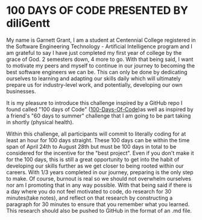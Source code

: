 # 100 DAYS OF CODE PRESENTED BY diliGentt

My name is Garnett Grant, I am a student at Centennial College registered in the Software Engineering Technology - Artificial Intelligence program and I am grateful to say I have just completed my first year of college by the grace of God. 2 semesters down, 4 more to go. With that being said, I want to motivate my peers and myself to continue in our journey to becoming the best software engineers we can be. This can only be done by dedicating ourselves to learning and adapting our skills daily which will ultimately prepare us for industry-level work, and potentially, developing our own businesses. 

It is my pleasure to introduce this challenge inspired by a GitHub repo I found called "100 days of Code" (<a href="https://github.com/kallaway/100-days-of-code">100-Days-Of-Code</a>)as well as inspired by a friend's "60 days to summer" challenge that I am going to be part taking in shortly (physical health).

Within this challenge, all participants will commit to literally coding for at least an hour for 100 days straight. These 100 days can be within the time span of April 24th to August 28th but must be 100 days  in total to be considered for the incentive for the "best project". Even if you don't make it for the 100 days, this is still a great opportunity to get into the habit of developing our skills further as we get closer to being rooted within our careers. With 1/3 years completed in our journey, preparing is the only step to make. Of course, burnout is real so we should not overwhelm ourselves nor am I promoting that in any way possible. With that being said if there is a day where you do not feel motivated to code, do research for 30 minutes(take notes), and reflect on that research by constructing a paragraph for 30 minutes to ensure that you remember what you learned. This research should also be pushed to GitHub in the format of an .md file.


